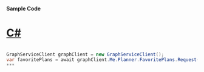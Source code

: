 #### Sample Code
# [C#](#tab/c-sharp)

```C#

GraphServiceClient graphClient = new GraphServiceClient();
var favoritePlans = await graphClient.Me.Planner.FavoritePlans.Request().GetAsync();
*** 

```